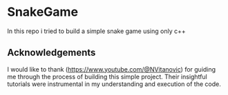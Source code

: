 # SnakeGame
In this repo i tried to build a simple snake game using only c++

## Acknowledgements
I would like to thank (https://www.youtube.com/@NVitanovic) for guiding me through the process of building this simple project. Their insightful tutorials were instrumental in my understanding and execution of the code.
